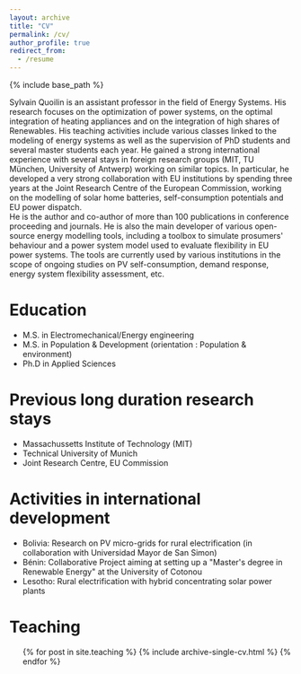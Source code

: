 ```yaml
---
layout: archive
title: "CV"
permalink: /cv/
author_profile: true
redirect_from:
  - /resume
---
```


{% include base_path %}

Sylvain Quoilin is an assistant professor in the field of Energy Systems. His research focuses on the optimization of power systems, on the optimal integration of heating appliances and on the integration of high shares of Renewables. His teaching activities include various classes linked to the modeling of energy systems as well as the supervision of PhD students and several master students each year. He gained a strong international experience with several stays in foreign research groups (MIT, TU München, University of Antwerp) working on similar topics. In particular, he developed a very strong collaboration with EU institutions by spending three years at the Joint Research Centre of the European Commission, working on the modelling of solar home batteries, self-consumption potentials and EU power dispatch.  
He is the author and co-author of more than 100 publications in conference proceeding and journals. He is also the main developer of various open-source energy modelling tools, including a toolbox to simulate prosumers' behaviour and a power system model used to evaluate flexibility in EU power systems. The tools are currently used by various institutions in the scope of ongoing studies on PV self-consumption, demand response, energy system flexibility assessment, etc.

Education
======
* M.S. in Electromechanical/Energy engineering
* M.S. in Population & Development (orientation : Population & environment)
* Ph.D in Applied Sciences

Previous long duration research stays
======
* Massachussetts Institute of Technology (MIT)
* Technical University of Munich
* Joint Research Centre, EU Commission

Activities in international development
======
* Bolivia: Research on PV micro-grids for rural electrification (in collaboration with Universidad Mayor de San Simon)
* Bénin: Collaborative Project aiming at setting up a "Master's degree in Renewable Energy" at the University of Cotonou
* Lesotho: Rural electrification with hybrid concentrating solar power plants

Teaching
======
  <ul>{% for post in site.teaching %}
    {% include archive-single-cv.html %}
  {% endfor %}</ul>
  

